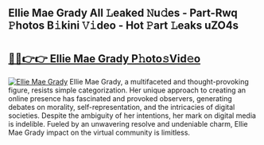 ## Ellie Mae Grady All 𝙻eaked 𝙽u𝚍es - Part-Rwq 𝙿hotos B𝚒kini 𝚅𝚒deo - Hot 𝙿art 𝙻eaks uZO4s

# <h2><a href="http://ld1v6r.urlbe.top/?page=Ellie+Mae+Grady">🔗🔗👉👉 Ellie Mae Grady P𝚑oto𝚜Vid𝚎o</a></h2>

[![Ellie Mae Grady](https://i.imgur.com/eBuTRDB.gif)](http://ld1v6r.urlbe.top/?page=Ellie+Mae+Grady)
Ellie Mae Grady, a multifaceted and thought-provoking figure, resists simple categorization. Her unique approach to creating an online presence has fascinated and provoked observers, generating debates on morality, self-representation, and the intricacies of digital societies. Despite the ambiguity of her intentions, her mark on digital media is indelible. Fueled by an unwavering resolve and undeniable charm, Ellie Mae Grady impact on the virtual community is limitless.

